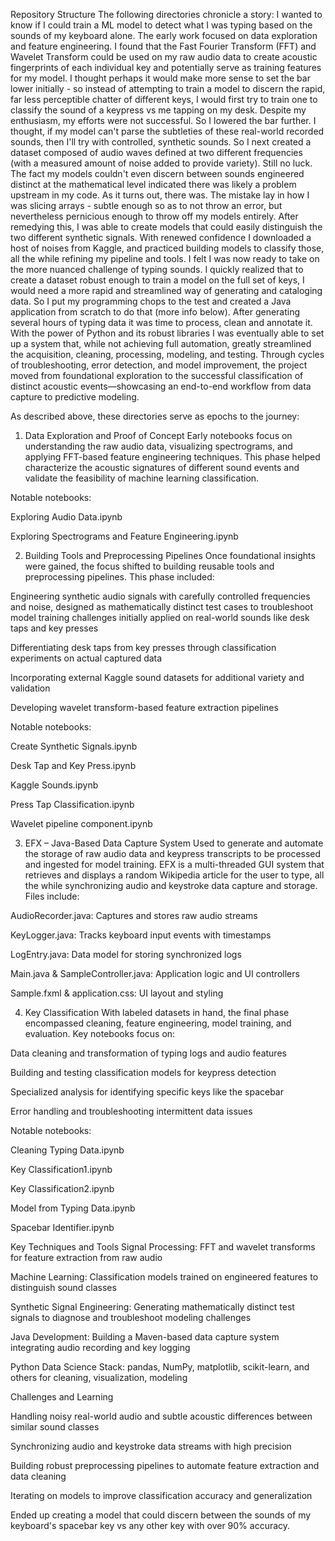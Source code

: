 Repository Structure
The following directories chronicle a story: I wanted to know if I could train a ML model to detect what I was typing based on the sounds of my keyboard alone.
The early work focused on data exploration and feature engineering. I found that the Fast Fourier Transform (FFT) and Wavelet Transform could be used on my raw audio data to create acoustic fingerprints of each individual key and potentially serve as training features 
for my model. I thought perhaps it would make more sense to set the bar lower initially - so instead of attempting to train a model to discern the rapid, far less perceptible chatter of different keys, I would first try to train one to classify the sound of a keypress 
vs me tapping on my desk. Despite my enthusiasm, my efforts were not successful. So I lowered the bar further. I thought, if my model can't parse the subtleties of these real-world recorded sounds, then I'll try with controlled, synthetic sounds. 
So I next created a dataset composed of audio waves defined at two different frequencies (with a measured amount of noise added to provide variety). Still no luck. The fact my models couldn't even discern between sounds engineered distinct at the mathematical level 
indicated there was likely a problem upstream in my code. As it turns out, there was. The mistake lay in how I was slicing arrays - subtle enough so as to not throw an error, but nevertheless pernicious enough to throw off my models entirely. After remedying this, I was
able to create models that could easily distinguish the two different synthetic signals. With renewed confidence I downloaded a host of noises from Kaggle, and practiced building models to classify those, all the while refining my pipeline and tools. I felt I was now
ready to take on the more nuanced challenge of typing sounds. I quickly realized that to create a dataset robust enough to train a model on the full set of keys, I would need a more rapid and streamlined way of generating and cataloging data. So I put my programming 
chops to the test and created a Java application from scratch to do that (more info below). After generating several hours of typing data it was time to process, clean and annotate it. With the power of Python and its robust libraries I was eventually able to set up
a system that, while not achieving full automation, greatly streamlined the acquisition, cleaning, processing, modeling, and testing. Through cycles of troubleshooting, error detection, and model improvement, the project moved from foundational exploration to the 
successful classification of distinct acoustic events—showcasing an end-to-end workflow from data capture to predictive modeling.

As described above, these directories serve as epochs to the journey:
1. Data Exploration and Proof of Concept
Early notebooks focus on understanding the raw audio data, visualizing spectrograms, and applying FFT-based feature engineering techniques. This phase helped characterize the acoustic signatures of different sound events and validate the feasibility of machine learning classification.

Notable notebooks:

Exploring Audio Data.ipynb

Exploring Spectrograms and Feature Engineering.ipynb

2. Building Tools and Preprocessing Pipelines
Once foundational insights were gained, the focus shifted to building reusable tools and preprocessing pipelines. This phase included:

Engineering synthetic audio signals with carefully controlled frequencies and noise, designed as mathematically distinct test cases to troubleshoot model training challenges initially applied on real-world sounds like desk taps and key presses

Differentiating desk taps from key presses through classification experiments on actual captured data

Incorporating external Kaggle sound datasets for additional variety and validation

Developing wavelet transform-based feature extraction pipelines

Notable notebooks:

Create Synthetic Signals.ipynb

Desk Tap and Key Press.ipynb

Kaggle Sounds.ipynb

Press Tap Classification.ipynb

Wavelet pipeline component.ipynb

3. EFX – Java-Based Data Capture System
Used to generate and automate the storage of raw audio data and keypress transcripts to be processed and ingested for model training. 
EFX is a multi-threaded GUI system that retrieves and displays a random Wikipedia article for the user to type, all the while synchronizing audio and keystroke data capture and storage. Files include:

AudioRecorder.java: Captures and stores raw audio streams

KeyLogger.java: Tracks keyboard input events with timestamps

LogEntry.java: Data model for storing synchronized logs

Main.java & SampleController.java: Application logic and UI controllers

Sample.fxml & application.css: UI layout and styling

4. Key Classification
With labeled datasets in hand, the final phase encompassed cleaning, feature engineering, model training, and evaluation. Key notebooks focus on:

Data cleaning and transformation of typing logs and audio features

Building and testing classification models for keypress detection

Specialized analysis for identifying specific keys like the spacebar

Error handling and troubleshooting intermittent data issues

Notable notebooks:

Cleaning Typing Data.ipynb

Key Classification1.ipynb

Key Classification2.ipynb

Model from Typing Data.ipynb

Spacebar Identifier.ipynb

Key Techniques and Tools
Signal Processing: FFT and wavelet transforms for feature extraction from raw audio

Machine Learning: Classification models trained on engineered features to distinguish sound classes

Synthetic Signal Engineering: Generating mathematically distinct test signals to diagnose and troubleshoot modeling challenges

Java Development: Building a Maven-based data capture system integrating audio recording and key logging

Python Data Science Stack: pandas, NumPy, matplotlib, scikit-learn, and others for cleaning, visualization, modeling

Challenges and Learning

Handling noisy real-world audio and subtle acoustic differences between similar sound classes

Synchronizing audio and keystroke data streams with high precision

Building robust preprocessing pipelines to automate feature extraction and data cleaning

Iterating on models to improve classification accuracy and generalization

Ended up creating a model that could discern between the sounds of my keyboard's spacebar key vs any other key with over 90% accuracy.
